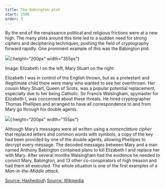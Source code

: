 ```yaml
---
title: The Babington plot
start: 1586
order: 3
---
```


By the end of the renaissance political and religious frictions were at a new high.  The many plots around this time led to a sudden need for strong ciphers and deciphering techniques, pushing the field of cryptography forward rapidly.  One prominent example of this was the Babington plot.  

![](https://www.history.com/.image/t_share/MTYwNDY4MjQ4OTQzNDA0NDA0/queen-elizabeth-i_mary-queen-of-scots.jpg){:height="200px" width="355px"}

Image: Elizabeth I on the left, Mary Stuart on the right

Elizabeth I was in control of the English thrown, but as a protestant and illegitimate child there were many who wanted to see her overthrown.  Her cousin Mary Stuart, Queen of Scots, was a popular potential replacement, especially due to her being Catholic.  Sir Francis Walsingham, spymaster for Elizabeth I, was concerned about these threats.  He hired cryptographer Thomas Phellipes and arranged to have all correspondence to and from Mary go through his double agents.  

![](https://upload.wikimedia.org/wikipedia/commons/e/e0/Babington_postscript.jpg){:height="200px" width="155px"}

Although Mary’s messages were all written using a _nomenclature cipher_ that replaced letters and common words with symbols, a copy of the key had been provided by one of the double agents, allowing Phellipes to decrypt every message.  The decoded messages between Mary and a man named Anthony Babington contained plans to kill Elizabeth I and replace her with Mary.  After several months Walsingham had the evidence he needed to convict Mary, Babington, and 13 other co-conspirators of high treason and had them all executed.  The whole situation is one of the first examples of a _Man-in-the-Middle attack_.

[Source: Hashedout](https://www.thesslstore.com/blog/the-babington-plot/)\\
[Source: Wikipedia](https://en.wikipedia.org/wiki/Babington_Plot#Arrests,_trials_and_executions)


